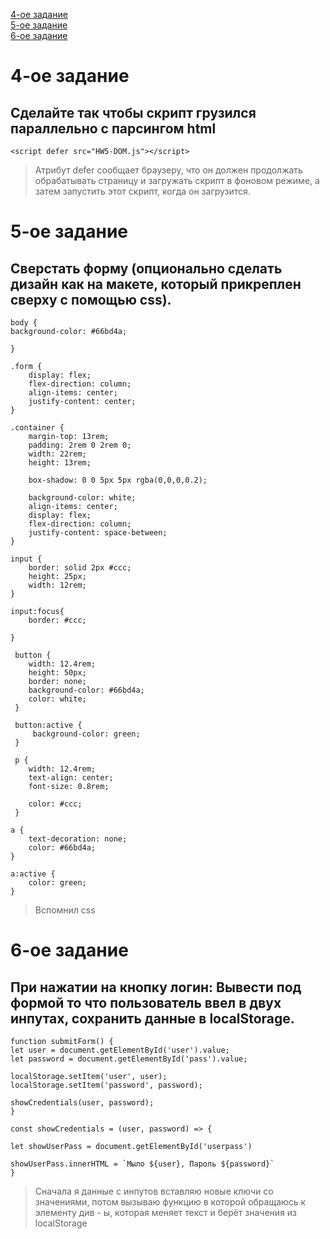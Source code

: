 [4-ое задание](https://github.com/InRectoVirtus/HW5-DOM/blob/main/README.md#4-%D0%BE%D0%B5-%D0%B7%D0%B0%D0%B4%D0%B0%D0%BD%D0%B8%D0%B5)  
[5-ое задание](https://github.com/InRectoVirtus/HW5-DOM/blob/main/README.md#5-%D0%BE%D0%B5-%D0%B7%D0%B0%D0%B4%D0%B0%D0%BD%D0%B8%D0%B5)  
[6-ое задание](https://github.com/InRectoVirtus/HW5-DOM/blob/main/README.md#6-%D0%BE%D0%B5-%D0%B7%D0%B0%D0%B4%D0%B0%D0%BD%D0%B8%D0%B5)  
#  4-ое задание # 

## Сделайте так чтобы скрипт грузился параллельно с парсингом html ##  

    <script defer src="HW5-DOM.js"></script>

> Атрибут defer сообщает браузеру, что он должен продолжать обрабатывать страницу и загружать скрипт в фоновом режиме, а затем запустить этот скрипт, когда он загрузится.<br/>  

#  5-ое задание # 

## Сверстать форму (опционально сделать дизайн как на макете, который прикреплен сверху с помощью css). ##

    body {
    background-color: #66bd4a;

    }

    .form {
        display: flex;
        flex-direction: column;
        align-items: center;
        justify-content: center;
    }

    .container {
        margin-top: 13rem;
        padding: 2rem 0 2rem 0;
        width: 22rem;
        height: 13rem;

        box-shadow: 0 0 5px 5px rgba(0,0,0,0.2);

        background-color: white;
        align-items: center;
        display: flex;
        flex-direction: column;
        justify-content: space-between;
    }

    input {
        border: solid 2px #ccc;
        height: 25px;
        width: 12rem;
    }

    input:focus{
        border: #ccc;

    }

     button {
        width: 12.4rem;
        height: 50px;
        border: none;
        background-color: #66bd4a;
        color: white;
     }

     button:active {
         background-color: green;
     }

     p {
        width: 12.4rem;
        text-align: center;
        font-size: 0.8rem;

        color: #ccc;
     }

    a {
        text-decoration: none;
        color: #66bd4a;
    }

    a:active {
        color: green;
    }
> Вспомнил css<br/>  

#  6-ое задание # 

## При нажатии на кнопку логин: Вывести под формой то что пользователь ввел в двух инпутах, сохранить данные в localStorage.  ##

    function submitForm() {
    let user = document.getElementById('user').value;
    let password = document.getElementById('pass').value;

    localStorage.setItem('user', user);
    localStorage.setItem('password', password);

    showCredentials(user, password);
    }

    const showCredentials = (user, password) => {

    let showUserPass = document.getElementById('userpass')

    showUserPass.innerHTML = `Мыло ${user}, Пароль ${password}`
    }

> Сначала я данные с инпутов вставляю новые ключи со значениями, потом вызываю функцию в которой обращаюсь к элементу див - ы, которая меняет текст и берёт значения из localStorage<br/>  
